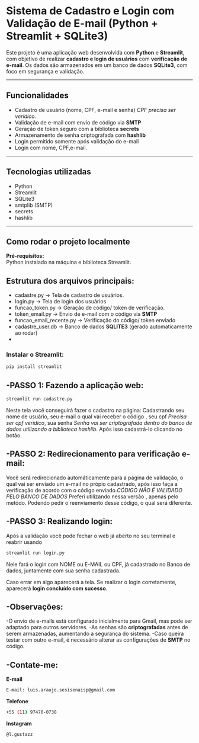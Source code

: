 # Sistema de Cadastro e Login com Validação de E-mail (Python + Streamlit + SQLite3)

Este projeto é uma aplicação web desenvolvida com **Python** e **Streamlit**, com objetivo de realizar **cadastro e login de usuários** com **verificação de e-mail**. Os dados são armazenados em um banco de dados **SQLite3**, com foco em segurança e validação.

---

##  Funcionalidades

- Cadastro de usuário (nome, CPF, e-mail e senha) *CPF precisa ser verídico.*
- Validação de e-mail com envio de código via **SMTP**
- Geração de token seguro com a biblioteca **secrets**
- Armazenamento de senha criptografada com **hashlib**
- Login permitido somente após validação do e-mail
- Login com nome, CPF,e-mail.

---

##  Tecnologias utilizadas

- Python
- Streamlit
- SQLite3
- smtplib (SMTP)
- secrets
- hashlib

---

## Como rodar o projeto localmente

**Pré-requisitos:**  
Python instalado na máquina e biblioteca Streamlit.
## **Estrutura dos arquivos principais:**
 - cadastre.py -> Tela de cadastro de usuários.
 - login.py -> Tela de login dos usuários
 - funcao_token.py -> Geração de código/ token de verificação.
 - token_email.py -> Envio de e-mail com o código via **SMTP**
 - funcao_email_recente.py -> Verificação do código/ token enviado
 - cadastre_user.db -> Banco de dados **SQLITE3** (gerado automaticamente ao rodar)
 - 

### Instalar o Streamlit:

```bash
pip install streamlit
```

## -PASSO 1: Fazendo a aplicação web:
```bash
streamlit run cadastre.py
```
Neste tela você conseguirá fazer o cadastro na página: Cadastrando seu nome de usuário, seu e-mail o qual vai receber o código , seu cpf *Precisa ser cpf verídico*, sua senha *Senha vai ser criptografada dentro do banco de dados utilizando a biblioteca hashlib*. Após isso cadastrá-lo clicando no botão.

## -PASSO 2: Redirecionamento para verificação e-mail:

Você será redirecionado automáticamente para a página de validação, o qual vai ser enviado um e-mail no própio cadastrado, após isso faça a verificação de acordo com o código enviado.*CÓDIGO NÃO É VALIDADO PELO BANCO DE DADOS* Preferi utilizando nessa versão , apenas pelo metódo.
Podendo pedir o reenviamento desse código, o qual será diferente.

## -PASSO 3: Realizando login:
Após a validação você pode fechar o web já aberto no seu terminal e reabrir usando
```bash
streamlit run login.py
```
Nele fará o login com NOME ou E-MAIL ou CPF,  já cadastrado no Banco de dados, juntamente com sua senha cadastrada.

Caso errar em algo aparecerá a tela.
Se realizar o login corretamente, aparecerá **login concluído com sucesso**.

## -Observações:

-O envio de e-mails está configurado inicialmente para Gmail, mas pode ser adaptado para outros servidores.
-As senhas são **criptografadas** antes de serem armazenadas, aumentando a segurança do sistema.
-Caso queira testar com outro e-mail, é necessário alterar as configurações de **SMTP** no código.

## -Contate-me:

**E-mail**
```bash
E-mail: luis.araujo.sesisenaisp@gmail.com
````
**Telefone**
```bash
+55 (11) 97470-0738
```
**Instagram**
```bash
@l.gustazz
```







